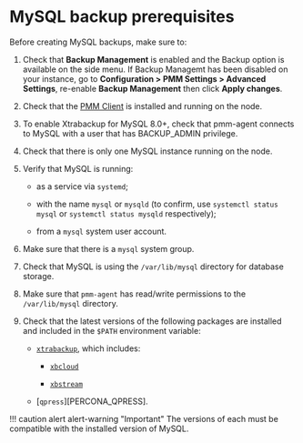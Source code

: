 # MySQL backup prerequisites
Before creating MySQL backups, make sure to: 

1. Check that **Backup Management** is enabled and the <i class="uil uil-history"></i> Backup option is available on the side menu. If Backup Managemt has been disabled on your instance, go to <i class="uil uil-cog"></i> **Configuration > PMM Settings > Advanced Settings**, re-enable **Backup Management**  then click **Apply changes**. 
2. Check that the [PMM Client](../../setting-up/client/index.md) is installed and running on the node.

3. To enable Xtrabackup for MySQL 8.0+, check that pmm-agent connects to MySQL with a user that has BACKUP_ADMIN privilege. 

4. Check that there is only one MySQL instance running on the node.

5. Verify that MySQL is running:

    - as a service via `systemd`;

    - with the name `mysql` or `mysqld` (to confirm, use `systemctl status mysql` or `systemctl status mysqld` respectively);

    - from a `mysql` system user account.

6. Make sure that there is a `mysql` system group.

7. Check that MySQL is using the `/var/lib/mysql` directory for database storage.

8.  Make sure that `pmm-agent` has read/write permissions to the `/var/lib/mysql` directory.

9. Check that the latest versions of the following packages are installed and included in the `$PATH` environment variable:

    - [`xtrabackup`](https://www.percona.com/software/mysql-database/percona-xtrabackup), which includes:

        - [`xbcloud`](https://www.percona.com/doc/percona-xtrabackup/2.3/xbcloud/xbcloud.html)

        - [`xbstream`](https://www.percona.com/doc/percona-xtrabackup/2.3/xbstream/xbstream.html)

    - [`qpress`][PERCONA_QPRESS].

!!! caution alert alert-warning "Important"
       The versions of each must be compatible with the installed version of MySQL.